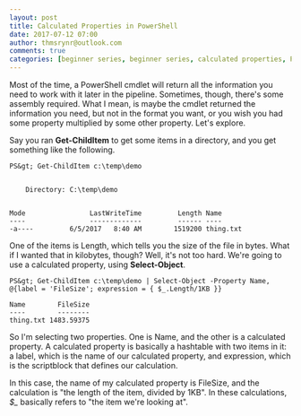 ```yaml
---
layout: post
title: Calculated Properties in PowerShell
date: 2017-07-12 07:00
author: thmsrynr@outlook.com
comments: true
categories: [beginner series, beginner series, calculated properties, PowerShell, poweshell, select-object]
---
```

Most of the time, a PowerShell cmdlet will return all the information you need to work with it later in the pipeline. Sometimes, though, there's some assembly required. What I mean, is maybe the cmdlet returned the information you need, but not in the format you want, or you wish you had some property multiplied by some other property. Let's explore.

<!--more-->

Say you ran <strong>Get-ChildItem</strong> to get some items in a directory, and you get something like the following.

```
PS&gt; Get-ChildItem c:\temp\demo


    Directory: C:\temp\demo


Mode                LastWriteTime         Length Name
----                -------------         ------ ----
-a----         6/5/2017   8:40 AM        1519200 thing.txt
```

One of the items is Length, which tells you the size of the file in bytes. What if I wanted that in kilobytes, though? Well, it's not too hard. We're going to use a calculated property, using <strong>Select-Object</strong>.

```
PS&gt; Get-ChildItem c:\temp\demo | Select-Object -Property Name, @{label = 'FileSize'; expression = { $_.Length/1KB }}

Name        FileSize
----        --------
thing.txt 1483.59375
```

So I'm selecting two properties. One is Name, and the other is a calculated property. A calculated property is basically a hashtable with two items in it: a label, which is the name of our calculated property, and expression, which is the scriptblock that defines our calculation.

In this case, the name of my calculated property is FileSize, and the calculation is "the length of the item, divided by 1KB". In these calculations, <em>$_</em> basically refers to "the item we're looking at".
